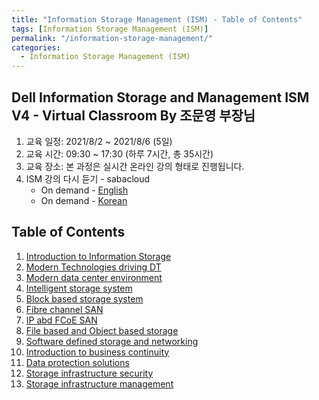 ```yaml
---
title: "Information Storage Management (ISM) - Table of Contents"
tags: [Information Storage Management (ISM)]
permalink: "/information-storage-management/"
categories:
  - Information Storage Management (ISM)
---
```


## Dell Information Storage and Management ISM V4 - Virtual Classroom By 조문영 부장님
1.	교육 일정: 2021/8/2 ~ 2021/8/6 (5일)
2.	교육 시간: 09:30 ~ 17:30 (하루 7시간, 총 35시간)
3.	교육 장소: 본 과정은 실시간 온라인 강의 형태로 진행됩니다.
4.	ISM 강의 다시 듣기 -  sabacloud
    * On demand - [English](https://dell.sabacloud.com/Saba/Web_spf/PRODTNT091/app/shared;spf-url=common%2Fleclassdetail%2Fregdw000000055823950%3Freturnurl%3Dcommon%2Fsearchresults%2Finformation%20storage%20and%20management%2FLEARNINGEVENT,OFFERINGTEMPLATE,CERTIFICATION,CURRICULUM,OFFERING,PACKAGE,LXPCONTENT,LEARNINGPATHWAY%3FembeddedInTorque%3Dtrue) 
    * On demand - [Korean](https://dell.sabacloud.com/Saba/Web_spf/PRODTNT091/app/shared;spf-url=common%2Fleclassdetail%2Fregdw000000055823792)


## Table of Contents
1.  [Introduction to Information Storage](link)
2.	[Modern Technologies driving DT]()
3.	[Modern data center environment]()
4.	[Intelligent storage system]()
5.	[Block based storage system]()
6.	[Fibre channel SAN]()
7.	[IP abd FCoE SAN]()
8.	[File based and Object based storage]()
9.	[Software defined storage and networking]()
10.	[Introduction to business continuity]()
11.	[Data protection solutions]()
12.	[Storage infrastructure security]()
13.	[Storage infrastructure management]()

